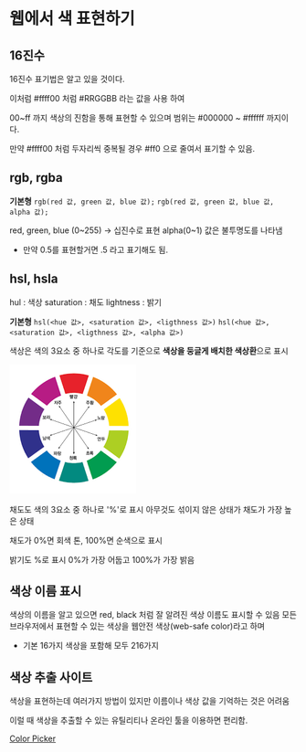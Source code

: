 # 웹에서 색 표현하기

## 16진수

16진수 표기법은 알고 있을 것이다.

이처럼 #ffff00 처럼
#RRGGBB 라는 값을 사용 하여

00~ff 까지 색상의 진함을 통해 표현할 수 있으며 
범위는 #000000 ~ #ffffff 까지이다.

만약 #ffff00 처럼 두자리씩 중복될 경우 #ff0 으로 줄여서 표기할 수 있음.

## rgb, rgba

**기본형**
`rgb(red 값, green 값, blue 값);`
`rgb(red 값, green 값, blue 값, alpha 값);`

red, green, blue (0~255) -> 십진수로 표현
alpha(0~1) 값은 불투명도를 나타냄
- 만약 0.5를 표현할거면 .5 라고 표기해도 됨.

## hsl, hsla

hul : 색상
saturation : 채도
lightness : 밝기

**기본형**
`hsl(<hue 값>, <saturation 값>, <ligthness 값>)`
`hsl(<hue 값>, <saturation 값>, <ligthness 값>, <alpha 값>)`

색상은 색의 3요소 중 하나로 각도를 기준으로 **색상을 둥글게 배치한 색상환**으로 표시

![색상환](./색상환.png)

채도도 색의 3요소 중 하나로 '%'로 표시
아무것도 섞이지 않은 상태가 채도가 가장 높은 상태

채도가 0%면 회색 톤, 100%면 순색으로 표시

밝기도 %로 표시 0%가 가장 어둡고 100%가 가장 밝음

## 색상 이름 표시

색상의 이름을 알고 있으면 red, black 처럼 잘 알려진 색상 이름도 표시할 수 있음
모든 브라우저에서 표현할 수 있는 색상을 웹안전 색상(web-safe color)라고 하며
- 기본 16가지 색상을 포함해 모두 216가지

## 색상 추출 사이트

색상을 표현하는데 여러가지 방법이 있지만
이름이나 색상 값을 기억하는 것은 어려움

이럴 때 색상을 추출할 수 있는 유틸리티나 온라인 툴을 이용하면 편리함.

[Color Picker](https://www.webfx.com/web-design/color-picker/)